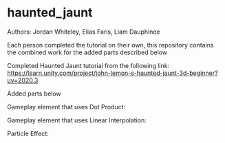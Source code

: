 # haunted_jaunt

Authors: Jordan Whiteley, Elias Faris, Liam Dauphinee

Each person completed the tutorial on their own, this repository contains the
combined work for the added parts described below

Completed Haunted Jaunt tutorial from the following link:
https://learn.unity.com/project/john-lemon-s-haunted-jaunt-3d-beginner?uv=2020.3

Added parts below

Gameplay element that uses Dot Product:

Gameplay element that uses Linear Interpolation:

Particle Effect:
